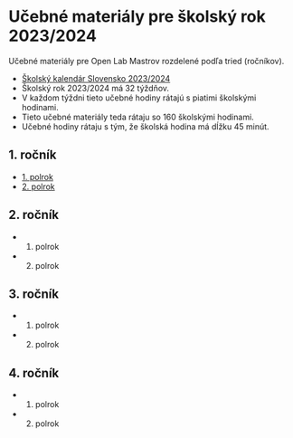 # Učebné materiály pre školský rok 2023/2024

Učebné materiály pre Open Lab Mastrov rozdelené podľa tried (ročníkov).

- [Školský kalendár Slovensko 2023/2024](https://calendar.zoznam.sk/school-sksk.php)
- Školský rok 2023/2024 má 32 týždňov.
- V každom týždni tieto učebné hodiny rátajú s piatimi školskými hodinami.
- Tieto učebné materiály teda rátaju so 160 školskými hodinami.
- Učebné hodiny rátaju s tým, že školská hodina má dĺžku 45 minút.

## 1. ročník

- [1. polrok](/1_rocnik/1_polrok/Ucebny_plan.md)
- [2. polrok](/1_rocnik/2_polrok/Ucebny_plan.md)

## 2. ročník

- 1. polrok
- 2. polrok

## 3. ročník

- 1. polrok
- 2. polrok

## 4. ročník

- 1. polrok
- 2. polrok
